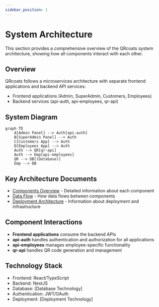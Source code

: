 ```yaml
---
sidebar_position: 1
---
```


# System Architecture

This section provides a comprehensive overview of the QRcoats system architecture, showing how all components interact with each other.

## Overview

QRcoats follows a microservices architecture with separate frontend applications and backend API services:

- Frontend applications (Admin, SuperAdmin, Customers, Employees)
- Backend services (api-auth, api-employees, qr-api)

## System Diagram

```mermaid
graph TD
    A[Admin Panel] --> Auth[api-auth]
    B[SuperAdmin Panel] --> Auth
    C[Customers App] --> Auth
    D[Employees App] --> Auth
    Auth --> QR[qr-api]
    Auth --> Emp[api-employees]
    QR --> DB[(Database)]
    Emp --> DB
```

## Key Architecture Documents

- [Components Overview](./components/index.md) - Detailed information about each component
- [Data Flow](./data-flow/index.md) - How data flows between components
- [Deployment Architecture](./deployment/index.md) - Information about deployment and infrastructure

## Component Interactions

- **Frontend applications** consume the backend APIs
- **api-auth** handles authentication and authorization for all applications
- **api-employees** manages employee-specific functionality
- **qr-api** handles QR code generation and management

## Technology Stack

- Frontend: React/TypeScript
- Backend: NestJS
- Database: [Database Technology]
- Authentication: JWT/OAuth
- Deployment: [Deployment Technology] 